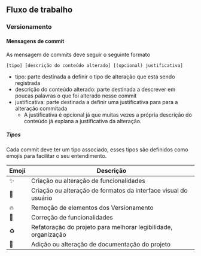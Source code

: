 ## Fluxo de trabalho

### Versionamento

#### Mensagens de commit

As mensagem de commits deve seguir o seguinte formato

```
[tipo] [descrição do conteúdo alterado] [(opcional) justificativa]
```

- tipo: parte destinada a definir o tipo de alteração que está sendo registrada
- descrição do conteúdo alterado: parte destinada a descrever em poucas palavras o que foi alterado nesse commit
- justificativa: parte destinada a definir uma justificativa para para a alteração commitada
	- A justificativa é opcional já que muitas vezes a própria descrição do conteúdo já explana a justificativa da alteração.

##### Tipos 

Cada commit deve ter um tipo associado, esses tipos são definidos como emojis para facilitar o seu entendimento.

| Emoji | Descrição                                                       |
| ----- | --------------------------------------------------------------- |
| ✨     | Criação ou alteração de funcionalidades                         |
| 💄     | Criação ou alteração de formatos da interface visual do usuário |
| 🔥     | Remoção de elementos dos Versionamento                          |
| 🐛     | Correção de funcionalidades                                     |
| ♻️     | Refatoração do projeto para melhorar legibilidade, organização  |
| 📖     | Adição ou alteração de documentação do projeto                  |

